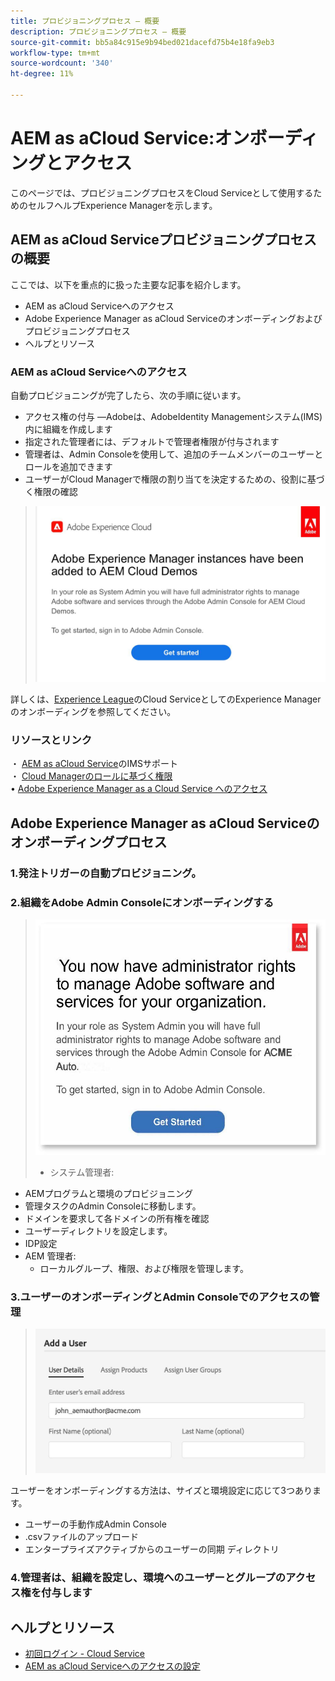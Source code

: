 ```yaml
---
title: プロビジョニングプロセス — 概要
description: プロビジョニングプロセス — 概要
source-git-commit: bb5a84c915e9b94bed021dacefd75b4e18fa9eb3
workflow-type: tm+mt
source-wordcount: '340'
ht-degree: 11%

---
```



# AEM as aCloud Service:オンボーディングとアクセス

このページでは、プロビジョニングプロセスをCloud Serviceとして使用するためのセルフヘルプExperience Managerを示します。

## AEM as aCloud Serviceプロビジョニングプロセスの概要

ここでは、以下を重点的に扱った主要な記事を紹介します。

* AEM as aCloud Serviceへのアクセス
* Adobe Experience Manager as aCloud Serviceのオンボーディングおよびプロビジョニングプロセス
* ヘルプとリソース


### AEM as aCloud Serviceへのアクセス

自動プロビジョニングが完了したら、次の手順に従います。

* アクセス権の付与 —Adobeは、AdobeIdentity Managementシステム(IMS)内に組織を作成します
* 指定された管理者には、デフォルトで管理者権限が付与されます
* 管理者は、Admin Consoleを使用して、追加のチームメンバーのユーザーとロールを追加できます
* ユーザーがCloud Managerで権限の割り当てを決定するための、役割に基づく権限の確認

> ![processoverview.jpg](./assets/processOverview.jpg)


詳しくは、[Experience League](https://experienceleague.adobe.com/docs/experience-manager-cloud-service/onboarding/home.html?lang=en)のCloud ServiceとしてのExperience Managerのオンボーディングを参照してください。

### リソースとリンク

・ [AEM as aCloud Service](https://experienceleague.adobe.com/docs/experience-manager-cloud-service/security/ims-support.html?lang=ja)のIMSサポート\
・ [Cloud Managerのロールに基づく権限](https://experienceleague.adobe.com/docs/experience-manager-cloud-service/onboarding/what-is-required/role-based-permissions.html?lang=en#what-is-required)\
• [Adobe Experience Manager as a Cloud Service へのアクセス](https://experienceleague.adobe.com/docs/experience-manager-cloud-service/onboarding/getting-access/navigation.html?lang=en#getting-access)


## Adobe Experience Manager as aCloud Serviceのオンボーディングプロセス

### 1.発注トリガーの自動プロビジョニング。

### 2.組織をAdobe Admin Consoleにオンボーディングする

>   ![processoverview2.jpg](./assets/processOverview2.jpg)
>* システム管理者:
   * AEMプログラムと環境のプロビジョニング
   * 管理タスクのAdmin Consoleに移動します。
   * ドメインを要求して各ドメインの所有権を確認
   * ユーザーディレクトリを設定します。
   * IDP設定
* AEM 管理者:
   * ローカルグループ、権限、および権限を管理します。

### 3.ユーザーのオンボーディングとAdmin Consoleでのアクセスの管理

>   ![processoverview3.jpg](./assets/processOverview3.jpg)

ユーザーをオンボーディングする方法は、サイズと環境設定に応じて3つあります。
* ユーザーの手動作成Admin Console
* .csvファイルのアップロード
* エンタープライズアクティブからのユーザーの同期
ディレクトリ

### 4.管理者は、組織を設定し、環境へのユーザーとグループのアクセス権を付与します

## ヘルプとリソース

* [初回ログイン - Cloud Service](https://experienceleague.adobe.com/docs/experience-manager-cloud-service/onboarding/getting-access/cloud-service-programs/first-time-login.html#getting-access)
* [AEM as aCloud Serviceへのアクセスの設定](https://experienceleague.adobe.com/docs/experience-manager-learn/cloud-service/accessing/overview.html?lang=en#accessing)
